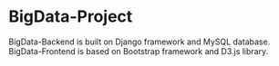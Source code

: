 BigData-Project
===============

BigData-Backend is built on Django framework and MySQL database.
BigData-Frontend is based on Bootstrap framework and D3.js library.
